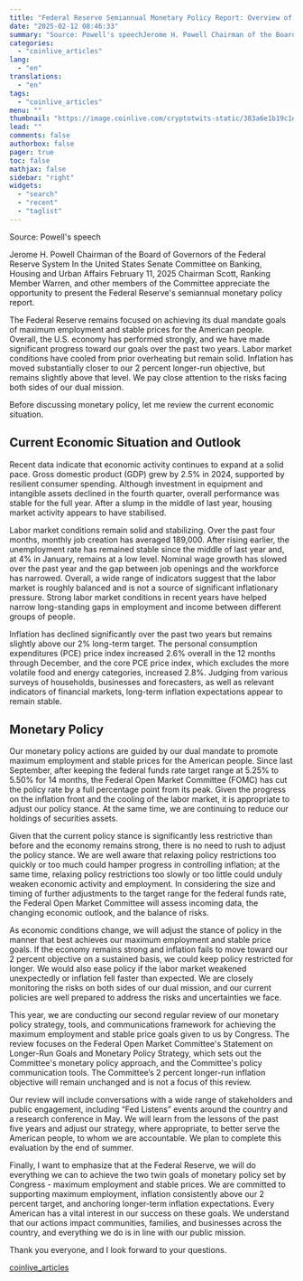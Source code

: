 ```yaml
---
title: "Federal Reserve Semiannual Monetary Policy Report: Overview of Economic Situation and Monetary Policy"
date: "2025-02-12 08:46:33"
summary: "Source: Powell's speechJerome H. Powell Chairman of the Board of Governors of the Federal Reserve System In the United States Senate Committee on Banking, Housing and Urban Affairs February 11, 2025 Chairman Scott, Ranking Member Warren, and other members of the Committee appreciate the opportunity to present the Federal Reserve's..."
categories:
  - "coinlive_articles"
lang:
  - "en"
translations:
  - "en"
tags:
  - "coinlive_articles"
menu: ""
thumbnail: "https://image.coinlive.com/cryptotwits-static/383a6e1b19c1ed9f1e78ac3906d5ae22.jpg"
lead: ""
comments: false
authorbox: false
pager: true
toc: false
mathjax: false
sidebar: "right"
widgets:
  - "search"
  - "recent"
  - "taglist"
---
```


Source: Powell's speech

Jerome H. Powell
Chairman of the Board of Governors of the Federal Reserve System
In the United States Senate
Committee on Banking, Housing and Urban Affairs
February 11, 2025
Chairman Scott, Ranking Member Warren, and other members of the Committee appreciate the opportunity to present the Federal Reserve's semiannual monetary policy report.

The Federal Reserve remains focused on achieving its dual mandate goals of maximum employment and stable prices for the American people. Overall, the U.S. economy has performed strongly, and we have made significant progress toward our goals over the past two years. Labor market conditions have cooled from prior overheating but remain solid. Inflation has moved substantially closer to our 2 percent longer-run objective, but remains slightly above that level. We pay close attention to the risks facing both sides of our dual mission.

Before discussing monetary policy, let me review the current economic situation.

Current Economic Situation and Outlook
--------------------------------------

Recent data indicate that economic activity continues to expand at a solid pace. Gross domestic product (GDP) grew by 2.5% in 2024, supported by resilient consumer spending. Although investment in equipment and intangible assets declined in the fourth quarter, overall performance was stable for the full year. After a slump in the middle of last year, housing market activity appears to have stabilised.

Labor market conditions remain solid and stabilizing. Over the past four months, monthly job creation has averaged 189,000. After rising earlier, the unemployment rate has remained stable since the middle of last year and, at 4% in January, remains at a low level. Nominal wage growth has slowed over the past year and the gap between job openings and the workforce has narrowed. Overall, a wide range of indicators suggest that the labor market is roughly balanced and is not a source of significant inflationary pressure. Strong labor market conditions in recent years have helped narrow long-standing gaps in employment and income between different groups of people.

Inflation has declined significantly over the past two years but remains slightly above our 2% long-term target. The personal consumption expenditures (PCE) price index increased 2.6% overall in the 12 months through December, and the core PCE price index, which excludes the more volatile food and energy categories, increased 2.8%. Judging from various surveys of households, businesses and forecasters, as well as relevant indicators of financial markets, long-term inflation expectations appear to remain stable.

Monetary Policy
---------------

Our monetary policy actions are guided by our dual mandate to promote maximum employment and stable prices for the American people. Since last September, after keeping the federal funds rate target range at 5.25% to 5.50% for 14 months, the Federal Open Market Committee (FOMC) has cut the policy rate by a full percentage point from its peak. Given the progress on the inflation front and the cooling of the labor market, it is appropriate to adjust our policy stance. At the same time, we are continuing to reduce our holdings of securities assets.

Given that the current policy stance is significantly less restrictive than before and the economy remains strong, there is no need to rush to adjust the policy stance. We are well aware that relaxing policy restrictions too quickly or too much could hamper progress in controlling inflation; at the same time, relaxing policy restrictions too slowly or too little could unduly weaken economic activity and employment. In considering the size and timing of further adjustments to the target range for the federal funds rate, the Federal Open Market Committee will assess incoming data, the changing economic outlook, and the balance of risks.

As economic conditions change, we will adjust the stance of policy in the manner that best achieves our maximum employment and stable price goals. If the economy remains strong and inflation fails to move toward our 2 percent objective on a sustained basis, we could keep policy restricted for longer. We would also ease policy if the labor market weakened unexpectedly or inflation fell faster than expected. We are closely monitoring the risks on both sides of our dual mission, and our current policies are well prepared to address the risks and uncertainties we face.

This year, we are conducting our second regular review of our monetary policy strategy, tools, and communications framework for achieving the maximum employment and stable price goals given to us by Congress. The review focuses on the Federal Open Market Committee's Statement on Longer-Run Goals and Monetary Policy Strategy, which sets out the Committee's monetary policy approach, and the Committee's policy communication tools. The Committee’s 2 percent longer-run inflation objective will remain unchanged and is not a focus of this review.

Our review will include conversations with a wide range of stakeholders and public engagement, including “Fed Listens” events around the country and a research conference in May. We will learn from the lessons of the past five years and adjust our strategy, where appropriate, to better serve the American people, to whom we are accountable. We plan to complete this evaluation by the end of summer.

Finally, I want to emphasize that at the Federal Reserve, we will do everything we can to achieve the two twin goals of monetary policy set by Congress - maximum employment and stable prices. We are committed to supporting maximum employment, inflation consistently above our 2 percent target, and anchoring longer-term inflation expectations. Every American has a vital interest in our success on these goals. We understand that our actions impact communities, families, and businesses across the country, and everything we do is in line with our public mission.

Thank you everyone, and I look forward to your questions.

[coinlive_articles](https://www.coinlive.com/news/federal-reserve-semiannual-monetary-policy-report-overview-of-economic-situation)
